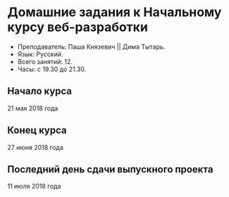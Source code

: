 # Домашние задания к Начальному курсу веб-разработки

* Преподаватель: Паша Князевич || Дима Тытарь.
* Язык: Русский.
* Всего занятий: 12.
* Часы: с 19.30 до 21.30.

## Начало курса

21 мая 2018 года

## Конец курса

27 июня 2018 года

## Последний день сдачи выпускного проекта

11 июля 2018 года